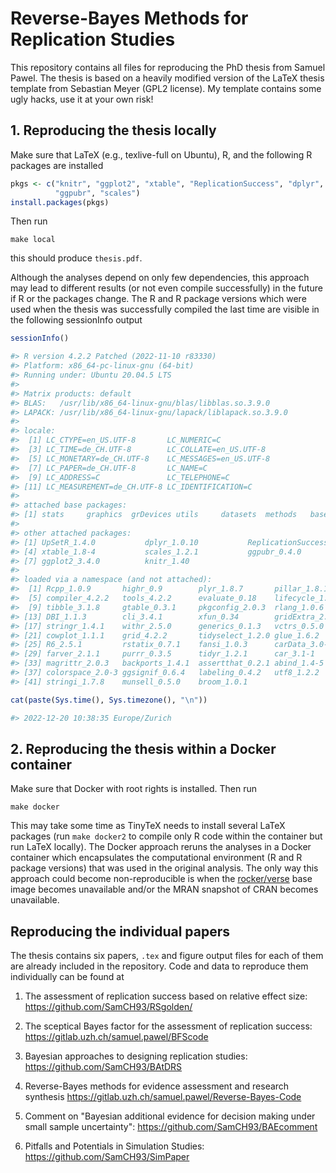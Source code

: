 # Reverse-Bayes Methods for Replication Studies

This repository contains all files for reproducing the PhD thesis from Samuel
Pawel. The thesis is based on a heavily modified version of the LaTeX thesis
template from Sebastian Meyer (GPL2 license). My template contains some ugly
hacks, use it at your own risk!


## 1. Reproducing the thesis locally

Make sure that LaTeX (e.g., texlive-full on Ubuntu), R, and the following R
packages are installed

```r
pkgs <- c("knitr", "ggplot2", "xtable", "ReplicationSuccess", "dplyr", "UpSetR",
          "ggpubr", "scales")
install.packages(pkgs)
```

Then run 

```
make local
```

this should produce `thesis.pdf`. 


Although the analyses depend on only few dependencies, this approach may lead to
different results (or not even compile successfully) in the future if R or the
packages change. The R and R package versions which were used when the thesis
was successfully compiled the last time are visible in the following sessionInfo
output

```r
sessionInfo()

#> R version 4.2.2 Patched (2022-11-10 r83330)
#> Platform: x86_64-pc-linux-gnu (64-bit)
#> Running under: Ubuntu 20.04.5 LTS
#> 
#> Matrix products: default
#> BLAS:   /usr/lib/x86_64-linux-gnu/blas/libblas.so.3.9.0
#> LAPACK: /usr/lib/x86_64-linux-gnu/lapack/liblapack.so.3.9.0
#> 
#> locale:
#>  [1] LC_CTYPE=en_US.UTF-8       LC_NUMERIC=C              
#>  [3] LC_TIME=de_CH.UTF-8        LC_COLLATE=en_US.UTF-8    
#>  [5] LC_MONETARY=de_CH.UTF-8    LC_MESSAGES=en_US.UTF-8   
#>  [7] LC_PAPER=de_CH.UTF-8       LC_NAME=C                 
#>  [9] LC_ADDRESS=C               LC_TELEPHONE=C            
#> [11] LC_MEASUREMENT=de_CH.UTF-8 LC_IDENTIFICATION=C       
#> 
#> attached base packages:
#> [1] stats     graphics  grDevices utils     datasets  methods   base     
#> 
#> other attached packages:
#> [1] UpSetR_1.4.0           dplyr_1.0.10           ReplicationSuccess_1.2
#> [4] xtable_1.8-4           scales_1.2.1           ggpubr_0.4.0          
#> [7] ggplot2_3.4.0          knitr_1.40            
#> 
#> loaded via a namespace (and not attached):
#>  [1] Rcpp_1.0.9       highr_0.9        plyr_1.8.7       pillar_1.8.1    
#>  [5] compiler_4.2.2   tools_4.2.2      evaluate_0.18    lifecycle_1.0.3 
#>  [9] tibble_3.1.8     gtable_0.3.1     pkgconfig_2.0.3  rlang_1.0.6     
#> [13] DBI_1.1.3        cli_3.4.1        xfun_0.34        gridExtra_2.3   
#> [17] stringr_1.4.1    withr_2.5.0      generics_0.1.3   vctrs_0.5.0     
#> [21] cowplot_1.1.1    grid_4.2.2       tidyselect_1.2.0 glue_1.6.2      
#> [25] R6_2.5.1         rstatix_0.7.1    fansi_1.0.3      carData_3.0-5   
#> [29] farver_2.1.1     purrr_0.3.5      tidyr_1.2.1      car_3.1-1       
#> [33] magrittr_2.0.3   backports_1.4.1  assertthat_0.2.1 abind_1.4-5     
#> [37] colorspace_2.0-3 ggsignif_0.6.4   labeling_0.4.2   utf8_1.2.2      
#> [41] stringi_1.7.8    munsell_0.5.0    broom_1.0.1 

cat(paste(Sys.time(), Sys.timezone(), "\n"))

#> 2022-12-20 10:38:35 Europe/Zurich
```


## 2. Reproducing the thesis within a Docker container

Make sure that Docker with root rights is installed. Then run

```
make docker
```

This may take some time as TinyTeX needs to install several LaTeX packages (run
`make docker2` to compile only R code within the container but run LaTeX
locally). The Docker approach reruns the analyses in a Docker container which
encapsulates the computational environment (R and R package versions) that was
used in the original analysis. The only way this approach could become
non-reproducible is when the
[rocker/verse](https://hub.docker.com/r/rocker/verse/tags) base image becomes
unavailable and/or the MRAN snapshot of CRAN becomes unavailable.

## Reproducing the individual papers

The thesis contains six papers, `.tex` and figure output files for each of them
are already included in the repository. Code and data to reproduce them
individually can be found at

1) The assessment of replication success based on relative effect size:
<https://github.com/SamCH93/RSgolden/>

2) The sceptical Bayes factor for the assessment of replication success:
<https://gitlab.uzh.ch/samuel.pawel/BFScode>

3) Bayesian approaches to designing replication studies: 
<https://github.com/SamCH93/BAtDRS> 

4) Reverse-Bayes methods for evidence assessment and research synthesis
<https://gitlab.uzh.ch/samuel.pawel/Reverse-Bayes-Code>

5) Comment on "Bayesian additional evidence for decision making under small
sample uncertainty": <https://github.com/SamCH93/BAEcomment>

6) Pitfalls and Potentials in Simulation Studies:
<https://github.com/SamCH93/SimPaper>
